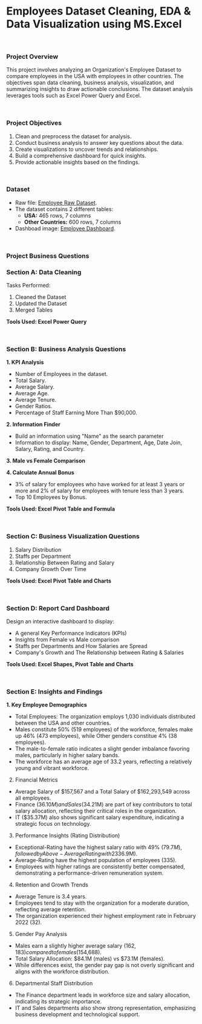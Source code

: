 # Employees Dataset Cleaning, EDA & Data Visualization using MS.Excel


<br>

### Project Overview

This project involves analyzing an Organization's Employee Dataset to compare employees in the USA with employees in other countries. The objectives span data cleaning, business analysis, visualization, and summarizing insights to draw actionable conclusions. The dataset analysis leverages tools such as Excel Power Query and Excel.

<br>

###  Project Objectives

1. Clean and preprocess the dataset for analysis.
2. Conduct business analysis to answer key questions about the data.
3. Create visualizations to uncover trends and relationships.
4. Build a comprehensive dashboard for quick insights.
5. Provide actionable insights based on the findings.

<br>

### Dataset

- Raw file: [Employee Raw Dataset](https://docs.google.com/spreadsheets/d/1nSlbD4hK4PKEvbycxUQoiU2VU_qbRNKC/edit?usp=sharing&ouid=100554781607807743501&rtpof=true&sd=true).
- The dataset contains 2 different tables:
  - **USA:** 465 rows, 7 columns
  - **Other Countries:** 600 rows, 7 columns
- Dashboad image: [Employee Dashboard](https://drive.google.com/file/d/1TzOZnuLw39IZM-jb3tEIeNkeKHBK0v5o/view?usp=sharing).

<BR>

### Project Business Questions

### Section A: Data Cleaning
Tasks Performed:

1. Cleaned the Dataset
2. Updated the Dataset
3. Merged Tables

**Tools Used: Excel Power Query**

<br>

### Section B: Business Analysis Questions

**1. KPI Analysis**
- Number of Employees in the dataset.
- Total Salary.
- Average Salary.
- Average Age.
- Average Tenure.
- Gender Ratios.
- Percentage of Staff Earning More Than $90,000.

**2. Information Finder**
- Build an information using "Name" as the search parameter 
- Information to display: Name, Gender, Department, Age, Date Join, Salary, Rating, and Country.

**3. Male vs Female Comparison**

**4. Calculate Annual Bonus**
- 3% of salary for employees who have worked for at least 3 years or more and 2% of salary for employees with tenure less than 3 years.
- Top 10 Employees by Bonus.

**Tools Used: Excel Pivot Table and Formula**

<br>

### Section C: Business Visualization Questions

1. Salary Distribution
2. Staffs per Department
3. Relationship Between Rating and Salary
4. Company Growth Over Time

**Tools Used: Excel Pivot Table and Charts**

<br>

### Section D: Report Card Dashboard

Design an interactive dashboard to display:

- A general Key Performance Indicators (KPIs)
- Insights from Female vs Male comparison
- Staffs per Departments and How Salaries are Spread
- Company's Growth and The Relationship between Rating & Salaries

**Tools Used: Excel Shapes, Pivot Table and Charts**

<br>

### Section E: Insights and Findings

**1. Key Employee Demographics**
- Total Employees: The organization employs 1,030 individuals distributed between the USA and other countries.
- Males constitute 50% (519 employees) of the workforce, females make up 46% (473 employees), while Other genders constitue 4% (38 employees).
- The male-to-female ratio indicates a slight gender imbalance favoring males, particularly in higher salary bands.
- The workforce has an average age of 33.2 years, reflecting a relatively young and vibrant workforce.

2. Financial Metrics
- Average Salary of $157,567 and a Total Salary of $162,293,549 across all employees.
- Finance ($36.10M) and Sales ($34.21M) are part of key contributors to total salary allocation, reflecting their critical roles in the organization.
- IT ($35.37M) also shows significant salary expenditure, indicating a strategic focus on technology.
 
3. Performance Insights (Rating Distribution)
- Exceptional-Rating have the highest salary ratio with 49% ($79.7M), followed by Above-Average Rating with 23% ($36.9M).
- Average-Rating have the highest population of employees (335).
- Employees with higher ratings are consistently better compensated, demonstrating a performance-driven remuneration system.

4. Retention and Growth Trends
- Average Tenure is 3.4 years.
- Employees tend to stay with the organization for a moderate duration, reflecting average retention.
- The organization experienced their highest employment rate in February 2022 (32).

5. Gender Pay Analysis
- Males earn a slightly higher average salary ($162,183) compared to females ($154,688).
- Total Salary Allocation: $84.1M (males) vs $73.1M (females).
- While differences exist, the gender pay gap is not overly significant and aligns with the workforce distribution.

6. Departmental Staff Distribution
- The Finance department leads in workforce size and salary allocation, indicating its strategic importance.
- IT and Sales departments also show strong representation, emphasizing business development and technological support.

<br>
